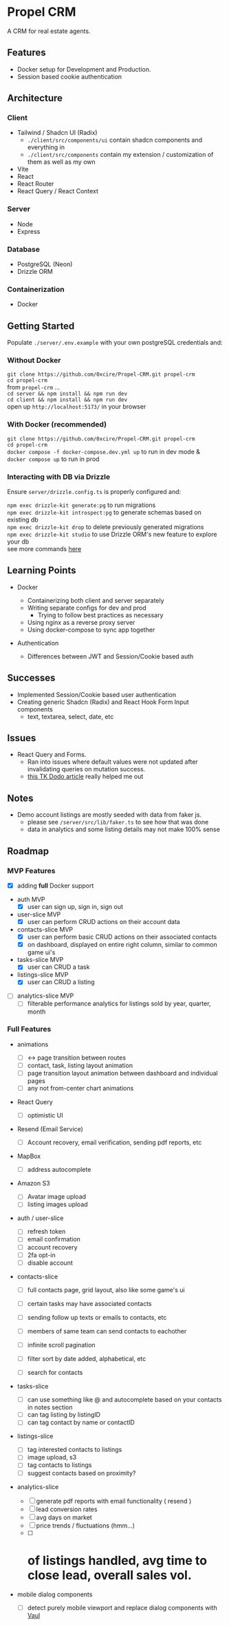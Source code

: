 # Propel CRM

A CRM for real estate agents.

## Features

- Docker setup for Development and Production.
- Session based cookie authentication

## Architecture

### Client

- Tailwind / Shadcn UI (Radix)
  - `./client/src/components/ui` contain shadcn components and everything in
  - `./client/src/components` contain my extension / customization of them as well as my own
- Vite
- React
- React Router
- React Query / React Context

### Server

- Node
- Express

### Database

- PostgreSQL (Neon)
- Drizzle ORM

### Containerization

- Docker

## Getting Started

Populate `./server/.env.example` with your own postgreSQL credentials and:

### Without Docker

`git clone https://github.com/0xcire/Propel-CRM.git propel-crm` \
`cd propel-crm` \
from `propel-crm` ... \
`cd server && npm install && npm run dev` \
`cd client && npm install && npm run dev` \
open up `http://localhost:5173/` in your browser

### With Docker (recommended)

`git clone https://github.com/0xcire/Propel-CRM.git propel-crm` \
`cd propel-crm` \
`docker compose -f docker-compose.dev.yml up` to run in dev mode & \
`docker compose up` to run in prod

### Interacting with DB via Drizzle

Ensure `server/drizzle.config.ts` is properly configured and:

`npm exec drizzle-kit generate:pg` to run migrations \
`npm exec drizzle-kit introspect:pg` to generate schemas based on existing db \
`npm exec drizzle-kit drop` to delete previously generated migrations \
`npm exec drizzle-kit studio` to use Drizzle ORM's new feature to explore your db \
see more commands [here](https://orm.drizzle.team/kit-docs/commands)

## Learning Points

- Docker

  - Containerizing both client and server separately
  - Writing separate configs for dev and prod
    - Trying to follow best practices as necessary
  - Using nginx as a reverse proxy server
  - Using docker-compose to sync app together

- Authentication

  - Differences between JWT and Session/Cookie based auth

## Successes

<!-- - Combine my knowledge of front end development -->

- Implemented Session/Cookie based user authentication
- Creating generic Shadcn (Radix) and React Hook Form Input components
  - text, textarea, select, date, etc

## Issues

- React Query and Forms.
  - Ran into issues where default values were not updated after invalidating queries on mutation success.
  - [this TK Dodo article](https://tkdodo.eu/blog/react-query-and-forms) really helped me out

## Notes

- Demo account listings are mostly seeded with data from faker js.
  - please see `/server/src/lib/faker.ts` to see how that was done
  - data in analytics and some listing details may not make 100% sense

## Roadmap

### MVP Features

- [x] adding **full** Docker support
- auth MVP
  - [x] user can sign up, sign in, sign out
- user-slice MVP
  - [x] user can perform CRUD actions on their account data
- contacts-slice MVP
  - [x] user can perform basic CRUD actions on their associated contacts
  - [x] on dashboard, displayed on entire right column, similar to common game ui's
- tasks-slice MVP
  - [x] user can CRUD a task
- listings-slice MVP
  - [x] user can CRUD a listing
- [ ] analytics-slice MVP
  - [ ] filterable performance analytics for listings sold by year, quarter, month

### Full Features

- animations

  - [ ] <-> page transition between <Public /> routes
  - [ ] contact, task, listing layout animation
  - [ ] page transition layout animation between dashboard and individual pages
  - [ ] any not from-center chart animations

- React Query

  - [ ] optimistic UI

- Resend (Email Service)

  - [ ] Account recovery, email verification, sending pdf reports, etc

- MapBox

  - [ ] address autocomplete

- Amazon S3

  - [ ] Avatar image upload
  - [ ] listing images upload

- auth / user-slice

  - [ ] refresh token
  - [ ] email confirmation
  - [ ] account recovery
  - [ ] 2fa opt-in
  - [ ] disable account

- contacts-slice

  - [ ] full contacts page, grid layout, also like some game's ui
  - [ ] certain tasks may have associated contacts
  - [ ] sending follow up texts or emails to contacts, etc

  - [ ] members of same team can send contacts to eachother
  - [ ] infinite scroll pagination
  - [ ] filter sort by date added, alphabetical, etc
  - [ ] search for contacts

- tasks-slice

  - [ ] can use something like @<Name> and autocomplete based on your contacts in notes section
  - [ ] can tag listing by listingID
  - [ ] can tag contact by name or contactID

- listings-slice

  - [ ] tag interested contacts to listings
  - [ ] image upload, s3
  - [ ] tag contacts to listings
  - [ ] suggest contacts based on proximity?

- analytics-slice

  - [ ] generate pdf reports with email functionality ( resend )
  - [ ] lead conversion rates
  - [ ] avg days on market
  - [ ] price trends / fluctuations (hmm...)
  - [ ] # of listings handled, avg time to close lead, overall sales vol.

- mobile dialog components
  - [ ] detect purely mobile viewport and replace dialog components with [Vaul](https://github.com/emilkowalski/vaul)
